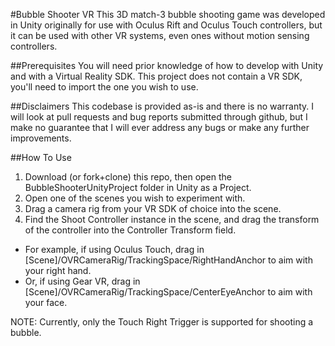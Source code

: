 #Bubble Shooter VR
This 3D match-3 bubble shooting game was developed in Unity originally for use with Oculus Rift and Oculus Touch controllers, but it can be used with other VR systems, even ones without motion sensing controllers.

##Prerequisites
You will need prior knowledge of how to develop with Unity and with a Virtual Reality SDK. This project does not contain a VR SDK, you'll need to import the one you wish to use.

##Disclaimers
This codebase is provided as-is and there is no warranty. I will look at pull requests and bug reports submitted through github, but I make no guarantee that I will ever address any bugs or make any further improvements.

##How To Use
1. Download (or fork+clone) this repo, then open the BubbleShooterUnityProject folder in Unity as a Project.
2. Open one of the scenes you wish to experiment with.
3. Drag a camera rig from your VR SDK of choice into the scene.
4. Find the Shoot Controller instance in the scene, and drag the transform of the controller into the Controller Transform field.
  * For example, if using Oculus Touch, drag in [Scene]/OVRCameraRig/TrackingSpace/RightHandAnchor to aim with your right hand.
  * Or, if using Gear VR, drag in [Scene]/OVRCameraRig/TrackingSpace/CenterEyeAnchor to aim with your face.

NOTE: Currently, only the Touch Right Trigger is supported for shooting a bubble.
